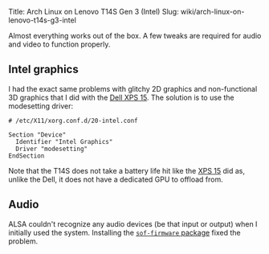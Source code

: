 Title: Arch Linux on Lenovo T14S Gen 3 (Intel)
Slug: wiki/arch-linux-on-lenovo-t14s-g3-intel

Almost everything works out of the box. A few tweaks are required for audio and
video to function properly.

## Intel graphics
I had the exact same problems with glitchy 2D graphics and non-functional 3D
graphics that I did with the [Dell XPS 15]({filename}xps15.md). The solution
is to use the modesetting driver:

```
# /etc/X11/xorg.conf.d/20-intel.conf

Section "Device"
  Identifier "Intel Graphics"
  Driver "modesetting"
EndSection
```

Note that the T14S does not take a battery life hit like the [XPS
15]({filename}xps15.md) did as, unlike the Dell, it does not have a dedicated
GPU to offload from.

## Audio
ALSA couldn't recognize any audio devices (be that input or output) when I
initially used the system. Installing the
[`sof-firmware` package](https://archlinux.org/packages/?name=sof-firmware)
fixed the problem.
